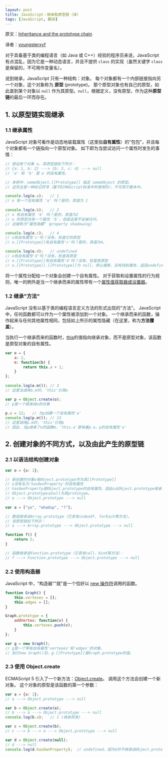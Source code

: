 ```yaml
---
layout: post
title: JavaScript：继承和原型链（译）
tags: [JavaScript, 翻译]
---
```


原文：[Inheritance and the prototype chain](https://developer.mozilla.org/en-US/docs/JavaScript/Guide/Inheritance_and_the_prototype_chain)

译者：[youngsterxyf](https://github.com/youngsterxyf)

对于具备基于类的编程语言（如 Java 或 C++）经验的程序员来说，JavaScript 有点混乱，因为它是一种动态语言，并且不提供 `class` 的实现（虽然关键字 `class` 是保留的，不可用作变量名）。

说到继承，JavaScript 只有一种结构：对象。
每个对象都有一个内部链接指向另一个对象，这个对象称为 **原型** (prototype)。
那个原型对象也有自己的原型，如此直到某个对象以 `null` 作为其原型。`null`，根据定义，没有原型，作为这种**原型链**的最后一环而存在。

## 1. 以原型链实现继承

### 1.1 继承属性

JavaScript 对象可看作是动态地装载属性（这里指**自有属性**）的"包包"，并且每个对象都有一个链指向一个原型对象。
如下即为当尝试访问一个属性时发生的事情：

```javascript
// 假设有个对象 o，其原型链如下所示：
// {a: 1, b: 2} ---> {b: 3, c: 4} ---> null
// 'a' 和 'b' 是 o 的自有属性。

// 本例中，someObject.[[Prototype]] 指定 someObject 的原型。
// 这完全是一种标记符号（基于ECMAScript标准中所使用的），不可用于脚本中。

console.log(o.a);   // 1
// o 有一个自有属性 'a' 吗？是的，其值为 1
 
console.log(o.b);   // 2
// o 有自有属性 'b' 吗？是的，其值为2 
// o 的原型也有一个属性 'b'，但是这里不会被访问。
// 这被称为“属性隐藏”（property shadowing）

console.log(o.c);   // 4
// o有自有属性'c'吗？没有，检查它的原型
// o.[[Prototype]]有自有属性'c'吗？是的，其值为4。

console.log(o.d);   // undefined
// o有自有属性'd'吗？没有，检查其原型
// o.[[Prototype]]有自有属性'd'吗？没有，检查其原型
// o.[[Prototype]].[[Prototype]]为 null，停止搜索，没有找到属性，返回undefined。
```

将一个属性分配给一个对象会创建一个自有属性。
对于获取和设置属性的行为规则，唯一的例外是当一个继承而来的属性带有一个[属性值获取器或设置器](https://developer.mozilla.org/en/docs/JavaScript/Guide/Working_with_Objects?redirectlocale=en-US&redirectslug=Core_JavaScript_1.5_Guide%2FWorking_with_Objects#Defining_getters_and_setters)。

### 1.2 继承"方法"

JavaScript 没有以基于类的编程语言定义方法的形式出现的"方法"。
JavaScript 中，任何函数都可以作为一个属性被添加到一个对象。
一个继承而来的函数，操作起来与任何其他属性相同，包括如上所示的属性隐藏（在这里，称为**方法覆盖**）。

当执行一个继承而来的函数时，[this](https://developer.mozilla.org/en-US/docs/JavaScript/Reference/Operators/this)的值指向继承对象，而不是原型对象，该函数是原型对象的自有属性。

```javascript
var o = {
    a: 2,
    m: function(b) {
        return this.a + 1;
    }
};
 
console.log(o.m()); // 3
// 这里当调用o.m时，'this'引用o

var p = Object.create(o);
// p是一个继承自o的对象
 
p.a = 12;   // 为p创建一个自有属性'a'
console.log(p.m()); // 13
// 这里调用p.m时，'this'引用p
// 因此，当p继承了o的函数m，'this.a'意味着p.a，p的自有属性'a'
```

## 2. 创建对象的不同方式，以及由此产生的原型链

### 2.1 以语法结构创建对象

```javascript
var o = {a: 1};

// 新创建的对象o有Object.prototype作为其[[Prototype]]
// o没有名为'hasOwnProperty'的自有属性
// hasOwnProperty是Object.prototype的自有属性。因此o从Object.prototype继承了hasOwnProperty
// Object.prototype以null为其prototype。
// o ---> Object.prototype ---> null
 
var a = ["yo", "whadup", "?"];

// 数组继承自Array.prototype（它具有indexOf, forEach等方法）。
// 该原型链如下所示：
// a ---> Array.prototype ---> Object.prototype ---> null

function f() {
    return 2;
}

// 函数继承自Function.prototype（它具有call，bind等方法）：
// f ---> Function.prototype ---> Object.prototype ---> null
```

### 2.2 使用构造器

JavaScript 中，"构造器""就"是一个恰好以 [new 操作符](https://developer.mozilla.org/en-US/docs/JavaScript/Reference/Operators/new)调用的函数。

```javascript
function Graph() {
    this.vertexes = [];
    this.edges = [];
}

Graph.prototype = {
    addVertex: function(v) {
        this.vertexes.push(v);
    }
};

var g = new Graph();
// g是一个带有自有属性'vertexes'和'edges'的对象。
// 执行new Graph()后，g.[[Prototype]]是Graph.prototype的值。
```

### 2.3 使用 Object.create

ECMAScript 5 引入了一个新方法：[Object.create](https://developer.mozilla.org/en-US/docs/JavaScript/Reference/Global_Objects/Object/create)。
调用这个方法会创建一个新对象。
这个对象的原型是该函数的第一个参数：

```javascript
var a = {a: 1};
// a ---> Object.prototype ---> null

var b = Object.create(a);
// b ---> a ---> Object.prototype ---> null
console.log(b.a);   // 1 (继承而来)

var c = Object.create(b);
// c ---> b ---> a ---> Object.prototype ---> null

var d = Object.create(null);
// d ---> null
console.log(d.hasOwnProperty);  // undefined，因为d并不继承自Object.prototype
```
